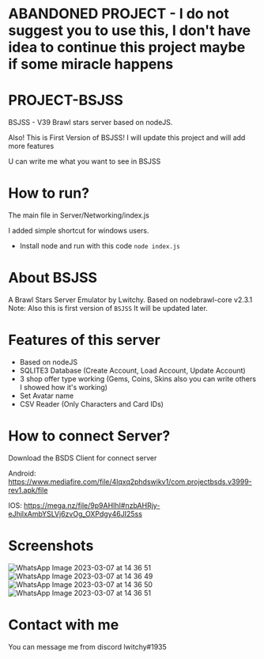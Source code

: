 # ABANDONED PROJECT - I do not suggest you to use this, I don't have idea to continue this project maybe if some miracle happens
# PROJECT-BSJSS
 BSJSS - V39 Brawl stars server based on nodeJS.

 Also! This is First Version of BSJSS! I will update this project and will add more features

 U can write me what you want to see in BSJSS

# How to run?
 The main file in Server/Networking/index.js
 
 I added simple shortcut for windows users.
 
 - Install node and run with this code `node index.js`
 
# About BSJSS
 A Brawl Stars Server Emulator by Lwitchy. Based on nodebrawl-core v2.3.1
 Note: Also this is first version of `BSJSS` It will be updated later.

# Features of this server
- Based on nodeJS
- SQLITE3 Database (Create Account, Load Account, Update Account)
- 3 shop offer type working (Gems, Coins, Skins also you can write others I showed how it's working)
- Set Avatar name
- CSV Reader (Only Characters and Card IDs)

# How to connect Server?
Download the BSDS Client for connect server

Android: https://www.mediafire.com/file/4lqxq2phdswikv1/com.projectbsds.v3999-rev1.apk/file

IOS: https://mega.nz/file/9p9AHIhI#nzbAHRjy-eJhjlxAmbYSLVj6zvOg_OXPdgy46JI25ss

# Screenshots
![WhatsApp Image 2023-03-07 at 14 36 51](https://user-images.githubusercontent.com/98178721/223398490-51dd3cf7-2c69-4b12-a310-e9fb7b8ce6c9.jpg)
![WhatsApp Image 2023-03-07 at 14 36 49](https://user-images.githubusercontent.com/98178721/223398394-485c80bd-e01f-45e8-a0e0-bba5d0f78519.jpg)
![WhatsApp Image 2023-03-07 at 14 36 50](https://user-images.githubusercontent.com/98178721/223398436-e701d000-f15c-4558-b7e1-16a69356d939.jpg)
![WhatsApp Image 2023-03-07 at 14 36 51](https://user-images.githubusercontent.com/98178721/223398465-b1c255b9-675e-43e0-8d93-46edb745e988.jpg)


# Contact with me
 You can message me from discord lwitchy#1935
